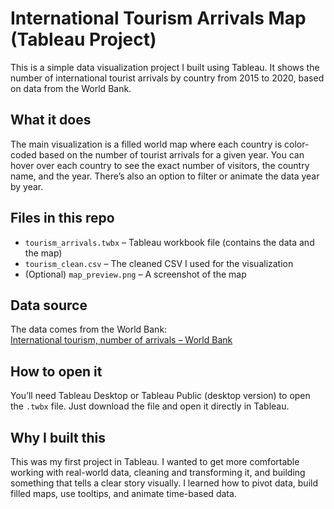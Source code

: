 # International Tourism Arrivals Map (Tableau Project)

This is a simple data visualization project I built using Tableau. It shows the number of international tourist arrivals by country from 2015 to 2020, based on data from the World Bank.

## What it does

The main visualization is a filled world map where each country is color-coded based on the number of tourist arrivals for a given year. You can hover over each country to see the exact number of visitors, the country name, and the year. There’s also an option to filter or animate the data year by year.

## Files in this repo

- `tourism_arrivals.twbx` – Tableau workbook file (contains the data and the map)
- `tourism_clean.csv` – The cleaned CSV I used for the visualization
- (Optional) `map_preview.png` – A screenshot of the map

## Data source

The data comes from the World Bank:  
[International tourism, number of arrivals – World Bank](https://data.worldbank.org/indicator/ST.INT.ARVL)

## How to open it

You’ll need Tableau Desktop or Tableau Public (desktop version) to open the `.twbx` file. Just download the file and open it directly in Tableau.

## Why I built this

This was my first project in Tableau. I wanted to get more comfortable working with real-world data, cleaning and transforming it, and building something that tells a clear story visually. I learned how to pivot data, build filled maps, use tooltips, and animate time-based data.

